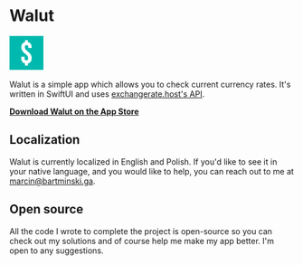#  Walut

![Walut logo](./Walut/Assets.xcassets/AppIcon.appiconset/60.png)

Walut is a simple app which allows you to check current currency rates. It's written in SwiftUI and uses [exchangerate.host's API](https://exchangerate.host).

**[Download Walut on the App Store](https://apps.apple.com/pl/app/walut/id6444106558)**

## Localization

Walut is currently localized in English and Polish. If you'd like to see it in your native language, and you would like to help, you can reach out to me at [marcin@bartminski.ga](mailto:marcin@bartminski.ga).

## Open source

All the code I wrote to complete the project is open-source so you can check out my solutions and of course help me make my app better. I'm open to any suggestions.
